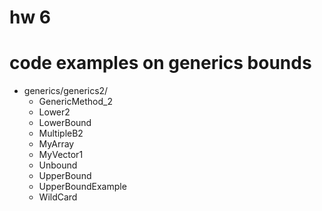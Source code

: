 # hw 6


# code examples on generics bounds

- generics/generics2/
  - GenericMethod_2
  - Lower2
  - LowerBound
  - MultipleB2
  - MyArray
  - MyVector1
  - Unbound
  - UpperBound
  - UpperBoundExample
  - WildCard

